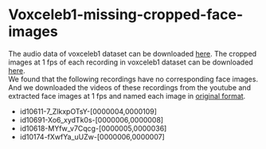 # Voxceleb1-missing-cropped-face-images
The audio data of voxceleb1 dataset can be downloaded [here](http://www.robots.ox.ac.uk/~vgg/data/voxceleb/vox1.html). The cropped images at 1 fps of each recording in voxceleb1 dataset can be downloaded [here](http://www.robots.ox.ac.uk/~vgg/research/CMBiometrics/).  
We found that the following recordings have no corresponding face images. And we downloaded the videos of these recordings from the youtube and extracted face images at 1 fps and named each image in [original format](http://www.robots.ox.ac.uk/~vgg/research/CMBiometrics/).  
- id10611-7_ZlkxpOTsY-[0000004,0000109]
- id10691-Xo6_xydTk0s-[0000006,0000008]
- id10618-MYfw_v7Cqcg-[0000005,0000036]
- id10174-fXwfYa_uUZw-[0000006,0000007]


